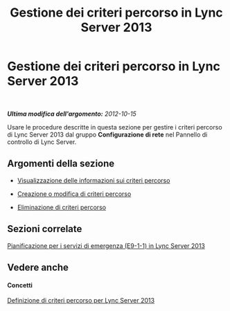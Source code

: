 ﻿---
title: Gestione dei criteri percorso in Lync Server 2013
TOCTitle: Gestione dei criteri percorso in Lync Server 2013
ms:assetid: 59742679-7e3d-4f1d-8992-a4720b7a123a
ms:mtpsurl: https://technet.microsoft.com/it-it/library/JJ688069(v=OCS.15)
ms:contentKeyID: 49887574
ms.date: 08/24/2015
mtps_version: v=OCS.15
ms.translationtype: HT
---

# Gestione dei criteri percorso in Lync Server 2013

 

_**Ultima modifica dell'argomento:** 2012-10-15_

Usare le procedure descritte in questa sezione per gestire i criteri percorso di Lync Server 2013 dal gruppo **Configurazione di rete** nel Pannello di controllo di Lync Server.

## Argomenti della sezione

  - [Visualizzazione delle informazioni sui criteri percorso](lync-server-2013-viewing-location-policy-information.md)

  - [Creazione o modifica di criteri percorso](lync-server-2013-creating-or-modifying-a-location-policy.md)

  - [Eliminazione di criteri percorso](lync-server-2013-deleting-a-location-policy.md)

## Sezioni correlate

[Pianificazione per i servizi di emergenza (E9-1-1) in Lync Server 2013](lync-server-2013-planning-for-emergency-services-e9-1-1.md)

## Vedere anche

#### Concetti

[Definizione di criteri percorso per Lync Server 2013](lync-server-2013-defining-the-location-policy.md)

